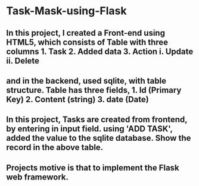 # Task-Mask-using-Flask
## In this project, I created a Front-end using HTML5, which consists of Table with three columns 1. Task 2. Added data 3. Action i. Update ii. Delete
## and in the backend, used sqlite, with table structure. Table has three fields, 1. Id (Primary Key) 2. Content (string) 3. date (Date)
## In this project, Tasks are created from frontend, by entering in input field. using 'ADD TASK', added the value to the sqlite database. Show the record in the above table.
## Projects motive is that to implement the Flask web framework.
